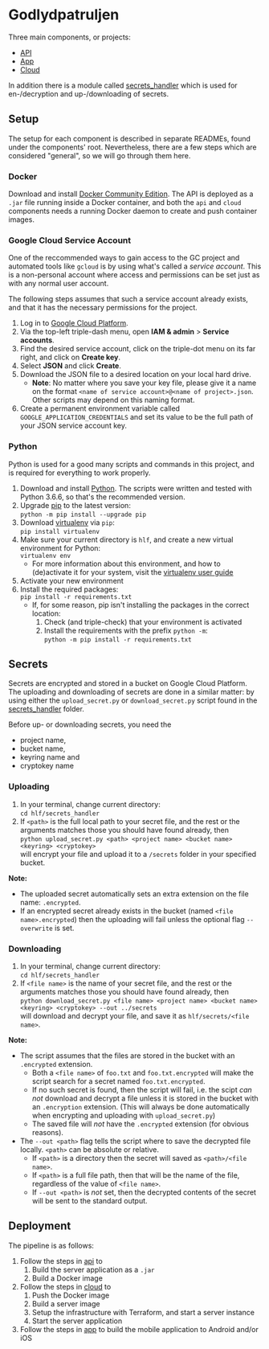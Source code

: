 # Godlydpatruljen

Three main components, or projects:

* [API](/api)
* [App](/app)
* [Cloud](/cloud)

In addition there is a module called [secrets_handler](/secrets_handler) which is used for en-/decryption and up-/downloading of secrets.

## Setup
The setup for each component is described in separate READMEs, found under the components' root. Nevertheless, there are a few steps which are considered "general", so we will go through them here.

### Docker
Download and install [Docker Community Edition][docker-ce]. The API is deployed as a `.jar` file running inside a Docker container, and both the `api` and `cloud` components needs a running Docker daemon to create and push container images.

### Google Cloud Service Account
One of the reccommended ways to gain access to the GC project and automated tools like `gcloud` is by using what's called a _service account_. This is a non-personal account where access and permissions can be set just as with any normal user account.

The following steps assumes that such a service account already exists, and that it has the necessary permissions for the project.

1. Log in to [Google Cloud Platform][gcp].
1. Via the top-left triple-dash menu, open **IAM &amp; admin** &gt; **Service accounts**.
1. Find the desired service account, click on the triple-dot menu on its far right, and click on **Create key**.
1. Select **JSON** and click **Create**.
1. Download the JSON file to a desired location on your local hard drive.
    - **Note**: No matter where you save your key file, please give it a name on the format `<name of service account>@<name of project>.json`. Other scripts may depend on this naming format.
1. Create a permanent environment variable called `GOOGLE_APPLICATION_CREDENTIALS` and set its value to be the full path of your JSON service account key.

### Python
Python is used for a good many scripts and commands in this project, and is required for everything to work properly.

1. Download and install [Python][python]. The scripts were written and tested with Python 3.6.6, so that's the recommended version.
1. Upgrade [pip][pip] to the latest version:  
   `python -m pip install --upgrade pip`
1. Download [virtualenv][virtualenv] via `pip`:  
   `pip install virtualenv`
1. Make sure your current directory is `hlf`, and create a new virtual environment for Python:  
   `virtualenv env`
    - For more information about this environment, and how to (de)activate it for your system, visit the [virtualenv user guide][virtualenv-guide]
1. Activate your new environment
1. Install the required packages:  
   `pip install -r requirements.txt`
    - If, for some reason, pip isn't installing the packages in the correct location:
        1. Check (and triple-check) that your environment is activated
        1. Install the requirements with the prefix `python -m`:  
           `python -m pip install -r requirements.txt`

## Secrets
Secrets are encrypted and stored in a bucket on Google Cloud Platform. The uploading and downloading of secrets are done in a similar matter: by using either the `upload_secret.py` or `download_secret.py` script found in the [secrets_handler](secrets_handler) folder.

Before up- or downloading secrets, you need the
- project name,
- bucket name,
- keyring name and
- cryptokey name

### Uploading
1. In your terminal, change current directory:  
   `cd hlf/secrets_handler`
1. If `<path>` is the full local path to your secret file, and the rest or the arguments matches those you should have found already, then  
`python upload_secret.py <path> <project name> <bucket name> <keyring> <cryptokey>`  
   will encrypt your file and upload it to a `/secrets` folder in your specified bucket.

**Note:**
- The uploaded secret automatically sets an extra extension on the file name: `.encrypted`.
- If an encrypted secret already exists in the bucket (named `<file name>.encrypted`) then the uploading will fail unless the optional flag `--overwrite` is set.

### Downloading
1. In your terminal, change current directory:  
   `cd hlf/secrets_handler`
1. If `<file name>` is the name of your secret file, and the rest or the arguments matches those you should have found already, then  
`python download_secret.py <file name> <project name> <bucket name> <keyring> <cryptokey> --out ../secrets`  
   will download and decrypt your file, and save it as `hlf/secrets/<file name>`.

**Note:**
- The script assumes that the files are stored in the bucket with an `.encrypted` extension.
    - Both a `<file name>` of `foo.txt` and `foo.txt.encrypted` will make the script search for a secret named `foo.txt.encrypted`.
    - If no such secret is found, then the script will fail, i.e. the scipt _can not_ download and decrypt a file unless it is stored in the bucket with an `.encryption` extension. (This will always be done automatically when encrypting and uploading with `upload_secret.py`)
    - The saved file will _not_ have the `.encrypted` extension (for obvious reasons).
- The `--out <path>` flag tells the script where to save the decrypted file locally. `<path>` can be absolute or relative.
    - If `<path>` is a directory then the secret will saved as `<path>/<file name>`.
    - If `<path>` is a full file path, then that will be the name of the file, regardless of the value of `<file name>`.
    - If `--out <path>` is _not_ set, then the decrypted contents of the secret will be sent to the standard output.

## Deployment
The pipeline is as follows:
1. Follow the steps in [api](api) to
    1. Build the server application as a `.jar`
    1. Build a Docker image
1. Follow the steps in [cloud](cloud) to
    1. Push the Docker image
    1. Build a server image
    1. Setup the infrastructure with Terraform, and start a server instance
    1. Start the server application
1. Follow the steps in [app](app) to build the mobile application to Android and/or iOS


[docker-ce]:        https://store.docker.com/search?type=edition&offering=community
[gcp]:              https://console.cloud.google.com/
[pip]:              https://pypi.org/project/pip/
[python]:           https://www.python.org/downloads/
[virtualenv]:       https://virtualenv.pypa.io/en/stable/installation/
[virtualenv-guide]: https://virtualenv.pypa.io/en/stable/userguide/
